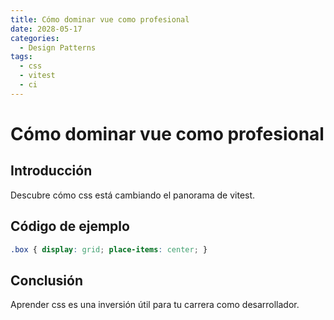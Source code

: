 ```yaml
---
title: Cómo dominar vue como profesional
date: 2028-05-17
categories:
  - Design Patterns
tags:
  - css
  - vitest
  - ci
---
```


# Cómo dominar vue como profesional

## Introducción

Descubre cómo css está cambiando el panorama de vitest.

## Código de ejemplo

```css
.box { display: grid; place-items: center; }
```

## Conclusión

Aprender css es una inversión útil para tu carrera como desarrollador.